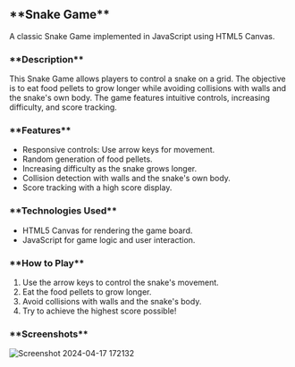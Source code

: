 <!-- You have some errors, warnings, or alerts. If you are using reckless mode, turn it off to see inline alerts.
* ERRORs: 0
* WARNINGs: 0
* ALERTS: 1 -->

<h2>**Snake Game**</h2>


A classic Snake Game implemented in JavaScript using HTML5 Canvas.

<h3>**Description**</h3>


This Snake Game allows players to control a snake on a grid. The objective is to eat food pellets to grow longer while avoiding collisions with walls and the snake's own body. The game features intuitive controls, increasing difficulty, and score tracking.

<h3>**Features**</h3>




* Responsive controls: Use arrow keys for movement.
* Random generation of food pellets.
* Increasing difficulty as the snake grows longer.
* Collision detection with walls and the snake's own body.
* Score tracking with a high score display.

<h3>**Technologies Used**</h3>




* HTML5 Canvas for rendering the game board.
* JavaScript for game logic and user interaction.

<h3>**How to Play**</h3>




1. Use the arrow keys to control the snake's movement.
2. Eat the food pellets to grow longer.
3. Avoid collisions with walls and the snake's body.
4. Try to achieve the highest score possible!

<h3>**Screenshots**</h3>


![Screenshot 2024-04-17 172132](https://github.com/vinothiniseenivasan/snake-game-js/assets/137482214/2584e99f-ac5b-4a58-9c93-adc75ebcb34f)

